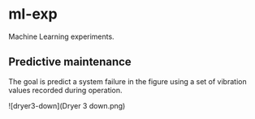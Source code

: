 # ml-exp
Machine Learning experiments.

## Predictive maintenance
The goal is predict a system failure in the figure using a set of vibration values recorded during operation.

![dryer3-down](Dryer 3 down.png)

